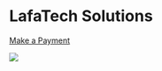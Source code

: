 # LafaTech Solutions

[Make a Payment](https://checkout.opennode.co/p/dbdf2eab-a00c-4c2d-8965-396fe70bf319)

<a href="https://checkout.opennode.co/p/dbdf2eab-a00c-4c2d-8965-396fe70bf319" target="_blank"><img src="https://app.opennode.co/payment-button.svg"/></a>
